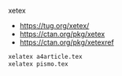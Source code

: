 xetex
* https://tug.org/xetex/
* https://ctan.org/pkg/xetex
* https://ctan.org/pkg/xetexref

```bash
xelatex a4article.tex
xelatex pismo.tex
```